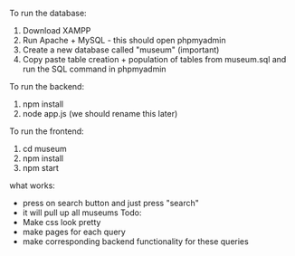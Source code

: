 To run the database:
1. Download XAMPP
2. Run Apache + MySQL - this should open phpmyadmin
3. Create a new database called "museum" (important)
4. Copy paste table creation + population of tables from museum.sql and run the SQL command in phpmyadmin

To run the backend:
1. npm install
2. node app.js (we should rename this later)

To run the frontend:
1. cd museum
2. npm install
3. npm start

what works:
 - press on search button and just press "search"
 - it will pull up all museums
Todo: 
 - Make css look pretty
 - make pages for each query
 - make corresponding backend functionality for these queries
